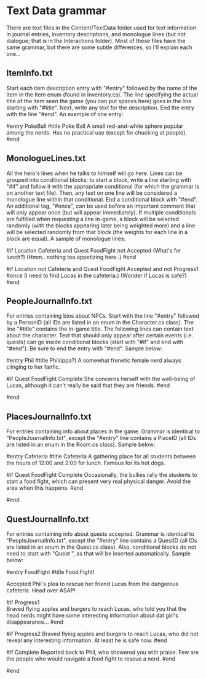 Text Data grammar
===
There are text files in the Content/TextData folder used for text information in journal entries, inventory descriptions, and monologue lines (but not dialogue; that is in the Interactions folder). Most of these files have the same grammar, but there are some subtle differences, so I'll explain each one...

ItemInfo.txt
---
Start each item description entry with "#entry" followed by the name of the Item in the Item enum (found in Inventory.cs). The line specifying the actual title of the item seen the game (you can put spaces here) goes in the line starting with "#title". Next, write any text for the description. End the entry with the line "#end". An example of one entry:

#entry PokeBall
#title Poke Ball
A small red-and-white sphere popular among the nerds. Has no practical use (except for chucking at people).
#end

MonologueLines.txt
---
All the hero's lines when he talks to himself will go here. Lines can be grouped into conditional blocks; to start a block, write a line starting with "#if" and follow it with the appropriate conditional (for which the grammar is on another text file). Then, any text on one line will be considered a monologue line within that conditional. End a conditional block with "#end". An additional tag, "#once", can be used before an important comment that will only appear once (but will appear immediately). If multiple conditionals are fulfilled when requesting a line in-game, a block will be selected randomly (with the blocks appearing later being weighted more) and a line will be selected randomly from that block (the weights for each line in a block are equal). A sample of monologue lines:

#if Location Cafeteria and Quest FoodFight not Accepted
(What's for lunch?)
(Hmm.. nothing too appetizing here..)
#end

#if Location not Cafeteria and Quest FoodFight Accepted and not Progress1
#once
(I need to find Lucas in the cafeteria.)
(Wonder if Lucas is safe?)
#end

PeopleJournalInfo.txt
---
For entries containing bios about NPCs. Start with the line "#entry" followed by a PersonID (all IDs are listed in an enum in the Character.cs class). The line "#title" contains the in-game title. The following lines can contain text about the character. Text that should only appear after certain events (i.e. quests) can go inside conditional blocks (start with "#if" and end with "#end"). Be sure to end the entry with "#end". Sample below:

#entry Phil
#title Phil(ippa?)
A somewhat frenetic female nerd always clinging to her fanfic.

#if Quest FoodFight Complete
She concerns herself with the well-being of Lucas, although it can't really be said that they are friends.
#end

#end

PlacesJournalInfo.txt
---
For entries containing info about places in the game. Grammar is identical to "PeopleJournalInfo.txt", except the "#entry" line contains a PlaceID (all IDs are listed in an enum in the Room.cs class). Sample below:

#entry Cafeteria
#title Cafeteria
A gathering place for all students between the hours of 12:00 and 2:00 for lunch. Famous for its hot dogs.

#if Quest FoodFight Complete
Occasionally, the bullies rally the students to start a food fight, which can present very real physical danger. Avoid the area when this happens.
#end

#end

QuestJournalInfo.txt
---
For entries containing info about quests accepted. Grammar is identical to "PeopleJournalInfo.txt", except the "#entry" line contains a QuestID (all IDs are listed in an enum in the Quest.cs class). Also, conditional blocks do not need to start with "Quest <ID>", as that will be inserted automatically. Sample below:

#entry FoodFight
#title Food Fight!

Accepted Phil's plea to rescue her friend Lucas from the dangerous cafeteria. Head over ASAP!

#if Progress1	
Braved flying apples and burgers to reach Lucas, who told you that the head nerds might have some interesting information about dat girl's disappearance...
#end

#if Progress2
Braved flying apples and burgers to reach Lucas, who did not reveal any interesting information. At least he is safe now.
#end

#if Complete
Reported back to Phil, who showered you with praise. Few are the people who would navigate a food fight to rescue a nerd.
#end

#end
